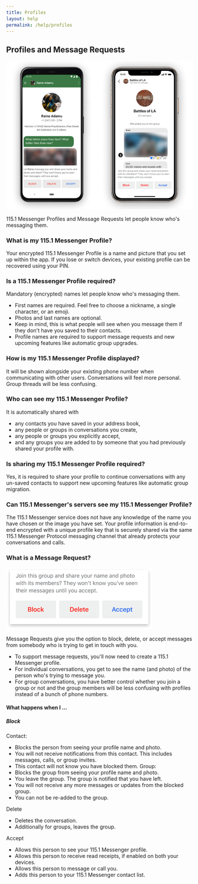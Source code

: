 ```yaml
---
title: Profiles
layout: help
permalink: /help/profiles
---
```


## Profiles and Message Requests

![Message request](/assets/screens/Message%20Requests-small.png)

115.1 Messenger Profiles and Message Requests let people know who's messaging them.

 

### What is my 115.1 Messenger Profile?

Your encrypted 115.1 Messenger Profile is a name and picture that you set up within the app. If you lose or switch devices, your existing profile can be recovered using your PIN.

### Is a 115.1 Messenger Profile required? 

Mandatory (encrypted) names let people know who's messaging them.

* First names are required. Feel free to choose a nickname, a single character, or an emoji.
* Photos and last names are optional.
* Keep in mind, this is what people will see when you message them if they don't have you saved to their contacts.
* Profile names are required to support message requests and new upcoming features like automatic group upgrades.

### How is my 115.1 Messenger Profile displayed?

It will be shown alongside your existing phone number when communicating with other users. Conversations will feel more personal. Group threads will be less confusing.

### Who can see my 115.1 Messenger Profile?

It is automatically shared with 

* any contacts you have saved in your address book,
* any people or groups in conversations you create,
* any people or groups you explicitly accept,
* and any groups you are added to by someone that you had previously shared your profile with.

### Is sharing my 115.1 Messenger Profile required?

Yes, it is required to share your profile to continue conversations with any un-saved contacts to support new upcoming features like automatic group migration.

### Can 115.1 Messenger's servers see my 115.1 Messenger Profile?

The 115.1 Messenger service does not have any knowledge of the name you have chosen or the image you have set. Your profile information is end-to-end encrypted with a unique profile key that is securely shared via the same 115.1 Messenger Protocol messaging channel that already protects your conversations and calls.

### What is a Message Request?

![Message request](/assets/screens/Footer%20-%20Light.png)

Message Requests give you the option to block, delete, or accept messages from somebody who is trying to get in touch with you.

* To support message requests, you'll now need to create a 115.1 Messenger profile.
* For individual conversations, you get to see the name (and photo) of the person who's trying to message you.
* For group conversations, you have better control whether you join a group or not and the group members will be less confusing with profiles instead of a bunch of phone numbers.

#### What happens when I ...

##### Block

Contact:
* Blocks the person from seeing your profile name and photo.
* You will not receive notifications from this contact. This includes messages, calls, or group invites.
* This contact will not know you have blocked them.
Group:
* Blocks the group from seeing your profile name and photo.
* You leave the group. The group is notified that you have left.
* You will not receive any more messages or updates from the blocked group.
*  You can not be re-added to the group.

Delete	
* Deletes the conversation.
* Additionally for groups, leaves the group.
  
Accept	
* Allows this person to see your 115.1 Messenger profile.
* Allows this person to receive read receipts, if enabled on both your devices.
* Allows this person to message or call you.
* Adds this person to your 115.1 Messenger contact list.